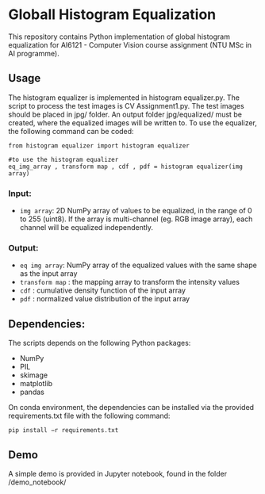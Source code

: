 # Globall Histogram Equalization

This repository contains Python implementation of global histogram equalization for AI6121 - Computer Vision course assignment (NTU MSc in AI programme). 

## Usage
The histogram equalizer is implemented in histogram equalizer.py. The script to process the test images is CV Assignment1.py. The test images should be placed in jpg/ folder. An output folder jpg/equalized/ must be created, where the equalized images will be written to. To use the equalizer, the following command can be coded:

```
from histogram equalizer import histogram equalizer

#to use the histogram equalizer
eq_img_array , transform map , cdf , pdf = histogram equalizer(img array)
```

### Input:
- ```img array```: 2D NumPy array of values to be equalized, in the range of 0 to 255 (uint8). If the array is multi-channel (eg. RGB image array), each channel will be equalized independently.
### Output:
- ```eq img array```: NumPy array of the equalized values with the same shape as the input
array
- ```transform map``` : the mapping array to transform the intensity values
- ```cdf``` : cumulative density function of the input array
- ```pdf``` : normalized value distribution of the input array

## Dependencies: 
The scripts depends on the following Python packages: 
- NumPy
- PIL
- skimage
- matplotlib
- pandas

On conda environment, the dependencies can be installed via the provided requirements.txt
file with the following command:

```
pip install −r requirements.txt
```

## Demo

A simple demo is provided in Jupyter notebook, found in the folder /demo_notebook/

